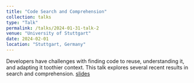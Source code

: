 ```yaml
---
title: "Code Search and Comprehension"
collection: talks
type: "Talk"
permalink: /talks/2024-01-31-talk-2
venue: "University of Stuttgart"
date: 2024-02-01
location: "Stuttgart, Germany"
---
```


Developers have challenges with finding code to reuse, understanding it, and adapting it toothier context. This talk explores several recent results in search and comprehension. [slides](https://docs.google.com/presentation/d/15sTIzHxJe06JRYtrDmjh6KWqMkI6xTCLT4aJDAyC0jc/edit?usp=sharing)



